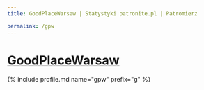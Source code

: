 ```yaml
---
title: GoodPlaceWarsaw | Statystyki patronite.pl | Patromierz

permalink: /gpw
---
```


# [GoodPlaceWarsaw](https://patronite.pl/gpw)

{% include profile.md name="gpw" prefix="g" %}
